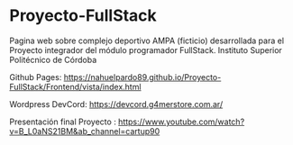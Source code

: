 # Proyecto-FullStack
Pagina web sobre complejo deportivo AMPA (ficticio) desarrollada para el Proyecto integrador del módulo programador FullStack. Instituto Superior Politécnico de Córdoba


Github Pages: https://nahuelpardo89.github.io/Proyecto-FullStack/Frontend/vista/index.html

Wordpress DevCord: https://devcord.g4merstore.com.ar/

Presentación final Proyecto  : https://www.youtube.com/watch?v=B_L0aNS21BM&ab_channel=cartup90
